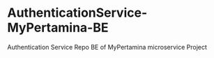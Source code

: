 # AuthenticationService-MyPertamina-BE
Authentication Service Repo BE of MyPertamina microservice Project
